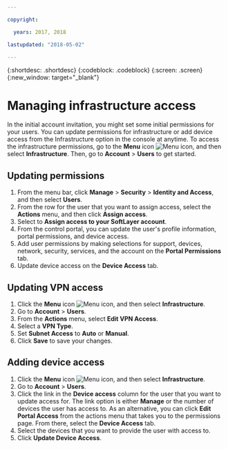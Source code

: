 ```yaml
---

copyright:

  years: 2017, 2018

lastupdated: "2018-05-02"

---
```


{:shortdesc: .shortdesc}
{:codeblock: .codeblock}
{:screen: .screen}
{:new_window: target="_blank"}

# Managing infrastructure access

In the initial account invitation, you might set some initial permissions for your users. You can update permissions for infrastructure or add device access from the Infrastructure option in the console at anytime. To access the infrastructure permissions, go to the **Menu** icon ![Menu icon](../icons/icon_hamburger.svg), and then select **Infrastructure**. Then, go to **Account** &gt; **Users** to get started.

## Updating permissions

1. From the menu bar, click **Manage** &gt; **Security** &gt; **Identity and Access**, and then select **Users**.
2. From the row for the user that you want to assign access, select the **Actions** menu, and then click **Assign access**.
3. Select to **Assign access to your SoftLayer account**.
4. From the control portal, you can update the user's profile information, portal permissions, and device access.
5. Add user permissions by making selections for support, devices, network, security, services, and the account on the **Portal Permissions** tab.
6. Update device access on the **Device Access** tab.

## Updating VPN access

1. Click the **Menu** icon ![Menu icon](../icons/icon_hamburger.svg), and then select **Infrastructure**.
2. Go to **Account** &gt; **Users**.
3. From the **Actions** menu, select **Edit VPN Access**.
4. Select a **VPN Type**.
5. Set **Subnet Access** to **Auto** or **Manual**.
6. Click **Save** to save your changes.

## Adding device access

1. Click the **Menu** icon ![Menu icon](../icons/icon_hamburger.svg), and then select **Infrastructure**.
2. Go to **Account** &gt; **Users**.
3. Click the link in the **Device access** column for the user that you want to update access for. The link option is either **Manage** or the number of devices the user has access to. As an alternative, you can click **Edit Portal Access** from the actions menu that takes you to the permissions page. From there, select the **Device Access** tab.
4. Select the devices that you want to provide the user with access to.
5. Click **Update Device Access**.
